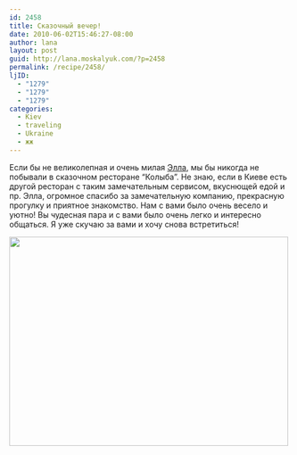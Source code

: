 ```yaml
---
id: 2458
title: Сказочный вечер!
date: 2010-06-02T15:46:27-08:00
author: lana
layout: post
guid: http://lana.moskalyuk.com/?p=2458
permalink: /recipe/2458/
ljID:
  - "1279"
  - "1279"
  - "1279"
categories:
  - Kiev
  - traveling
  - Ukraine
  - жж
---
```

Если бы не великолепная и очень милая [Элла](http://elizabet-x.livejournal.com/), мы бы никогда не побывали в сказочном ресторане &#8220;Колыба&#8221;. Не знаю, если в Киеве есть другой ресторан с таким замечательным сервисом, вкуснющей едой и пр. Элла, огромное спасибо за замечательную компанию, прекрасную прогулку и приятное знакомство. Нам с вами было очень весело и уютно! Вы чудесная пара и с вами было очень легко и интересно общаться. Я уже скучаю за вами и хочу снова встретиться!

<img loading="lazy" class="alignnone" title="Meeting with new people" src="http://farm5.static.flickr.com/4060/4664108789_12f1a2b75c.jpg" alt="" width="500" height="375" />
